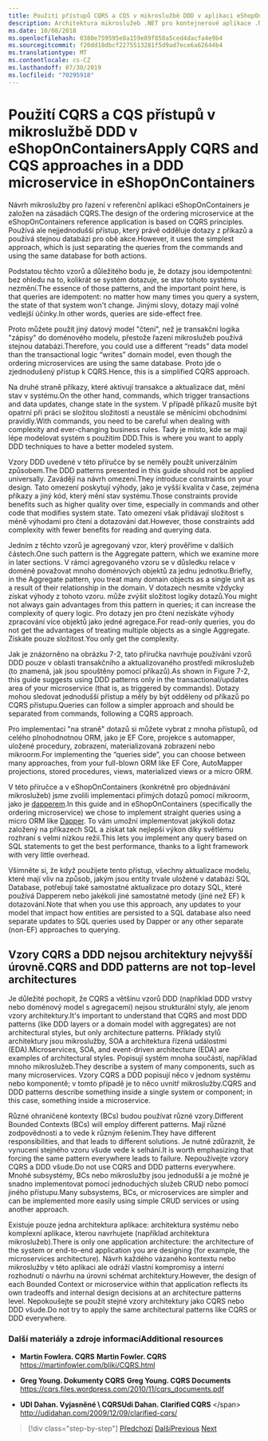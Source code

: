 ```yaml
---
title: Použití přístupů CQRS a CQS v mikroslužbě DDD v aplikaci eShopOnContainers
description: Architektura mikroslužeb .NET pro kontejnerové aplikace .NET | Pochopení způsobu implementace CQRS při řazení mikroslužeb v eShopOnContainers.
ms.date: 10/08/2018
ms.openlocfilehash: 0380e759595e8a159e89f858a5ced4dacfa4e9b4
ms.sourcegitcommit: f20dd18dbcf2275513281f5d9ad7ece6a62644b4
ms.translationtype: MT
ms.contentlocale: cs-CZ
ms.lasthandoff: 07/30/2019
ms.locfileid: "70295918"
---
```

# <a name="apply-cqrs-and-cqs-approaches-in-a-ddd-microservice-in-eshoponcontainers"></a><span data-ttu-id="4aba2-103">Použití CQRS a CQS přístupů v mikroslužbě DDD v eShopOnContainers</span><span class="sxs-lookup"><span data-stu-id="4aba2-103">Apply CQRS and CQS approaches in a DDD microservice in eShopOnContainers</span></span>

<span data-ttu-id="4aba2-104">Návrh mikroslužby pro řazení v referenční aplikaci eShopOnContainers je založen na zásadách CQRS.</span><span class="sxs-lookup"><span data-stu-id="4aba2-104">The design of the ordering microservice at the eShopOnContainers reference application is based on CQRS principles.</span></span> <span data-ttu-id="4aba2-105">Používá ale nejjednodušší přístup, který právě odděluje dotazy z příkazů a používá stejnou databázi pro obě akce.</span><span class="sxs-lookup"><span data-stu-id="4aba2-105">However, it uses the simplest approach, which is just separating the queries from the commands and using the same database for both actions.</span></span>

<span data-ttu-id="4aba2-106">Podstatou těchto vzorů a důležitého bodu je, že dotazy jsou idempotentní: bez ohledu na to, kolikrát se systém dotazuje, se stav tohoto systému nezmění.</span><span class="sxs-lookup"><span data-stu-id="4aba2-106">The essence of those patterns, and the important point here, is that queries are idempotent: no matter how many times you query a system, the state of that system won't change.</span></span> <span data-ttu-id="4aba2-107">Jinými slovy, dotazy mají volné vedlejší účinky.</span><span class="sxs-lookup"><span data-stu-id="4aba2-107">In other words, queries are side-effect free.</span></span>

<span data-ttu-id="4aba2-108">Proto můžete použít jiný datový model "čtení", než je transakční logika "zápisy" do doménového modelu, přestože řazení mikroslužeb používá stejnou databázi.</span><span class="sxs-lookup"><span data-stu-id="4aba2-108">Therefore, you could use a different “reads” data model than the transactional logic “writes” domain model, even though the ordering microservices are using the same database.</span></span> <span data-ttu-id="4aba2-109">Proto jde o zjednodušený přístup k CQRS.</span><span class="sxs-lookup"><span data-stu-id="4aba2-109">Hence, this is a simplified CQRS approach.</span></span>

<span data-ttu-id="4aba2-110">Na druhé straně příkazy, které aktivují transakce a aktualizace dat, mění stav v systému.</span><span class="sxs-lookup"><span data-stu-id="4aba2-110">On the other hand, commands, which trigger transactions and data updates, change state in the system.</span></span> <span data-ttu-id="4aba2-111">V případě příkazů musíte být opatrní při práci se složitou složitostí a neustále se měnícími obchodními pravidly.</span><span class="sxs-lookup"><span data-stu-id="4aba2-111">With commands, you need to be careful when dealing with complexity and ever-changing business rules.</span></span> <span data-ttu-id="4aba2-112">Tady je místo, kde se mají lépe modelovat systém s použitím DDD.</span><span class="sxs-lookup"><span data-stu-id="4aba2-112">This is where you want to apply DDD techniques to have a better modeled system.</span></span>

<span data-ttu-id="4aba2-113">Vzory DDD uvedené v této příručce by se neměly použít univerzálním způsobem.</span><span class="sxs-lookup"><span data-stu-id="4aba2-113">The DDD patterns presented in this guide should not be applied universally.</span></span> <span data-ttu-id="4aba2-114">Zavádějí na návrh omezení.</span><span class="sxs-lookup"><span data-stu-id="4aba2-114">They introduce constraints on your design.</span></span> <span data-ttu-id="4aba2-115">Tato omezení poskytují výhody, jako je vyšší kvalita v čase, zejména příkazy a jiný kód, který mění stav systému.</span><span class="sxs-lookup"><span data-stu-id="4aba2-115">Those constraints provide benefits such as higher quality over time, especially in commands and other code that modifies system state.</span></span> <span data-ttu-id="4aba2-116">Tato omezení však přidávají složitost s méně výhodami pro čtení a dotazování dat.</span><span class="sxs-lookup"><span data-stu-id="4aba2-116">However, those constraints add complexity with fewer benefits for reading and querying data.</span></span>

<span data-ttu-id="4aba2-117">Jedním z těchto vzorů je agregovaný vzor, který prověříme v dalších částech.</span><span class="sxs-lookup"><span data-stu-id="4aba2-117">One such pattern is the Aggregate pattern, which we examine more in later sections.</span></span> <span data-ttu-id="4aba2-118">V rámci agregovaného vzoru se v důsledku relace v doméně považovat mnoho doménových objektů za jednu jednotku.</span><span class="sxs-lookup"><span data-stu-id="4aba2-118">Briefly, in the Aggregate pattern, you treat many domain objects as a single unit as a result of their relationship in the domain.</span></span> <span data-ttu-id="4aba2-119">V dotazech nesmíte vždycky získat výhody z tohoto vzoru. může zvýšit složitost logiky dotazů.</span><span class="sxs-lookup"><span data-stu-id="4aba2-119">You might not always gain advantages from this pattern in queries; it can increase the complexity of query logic.</span></span> <span data-ttu-id="4aba2-120">Pro dotazy jen pro čtení nezískáte výhody zpracování více objektů jako jedné agregace.</span><span class="sxs-lookup"><span data-stu-id="4aba2-120">For read-only queries, you do not get the advantages of treating multiple objects as a single Aggregate.</span></span> <span data-ttu-id="4aba2-121">Získáte pouze složitost.</span><span class="sxs-lookup"><span data-stu-id="4aba2-121">You only get the complexity.</span></span>

<span data-ttu-id="4aba2-122">Jak je znázorněno na obrázku 7-2, tato příručka navrhuje používání vzorů DDD pouze v oblasti transakčního a aktualizovaného prostředí mikroslužeb (to znamená, jak jsou spouštěny pomocí příkazů).</span><span class="sxs-lookup"><span data-stu-id="4aba2-122">As shown in Figure 7-2, this guide suggests using DDD patterns only in the transactional/updates area of your microservice (that is, as triggered by commands).</span></span> <span data-ttu-id="4aba2-123">Dotazy mohou sledovat jednodušší přístup a měly by být odděleny od příkazů po CQRS přístupu.</span><span class="sxs-lookup"><span data-stu-id="4aba2-123">Queries can follow a simpler approach and should be separated from commands, following a CQRS approach.</span></span>

<span data-ttu-id="4aba2-124">Pro implementaci "na straně" dotazů si můžete vybrat z mnoha přístupů, od celého plnohodnotnou ORM, jako je EF Core, projekce s automapper, uložené procedury, zobrazení, materializovaná zobrazení nebo mikroorm.</span><span class="sxs-lookup"><span data-stu-id="4aba2-124">For implementing the “queries side”, you can choose between many approaches, from your full-blown ORM like EF Core, AutoMapper projections, stored procedures, views, materialized views or a micro ORM.</span></span>

<span data-ttu-id="4aba2-125">V této příručce a v eShopOnContainers (konkrétně pro objednávání mikroslužeb) jsme zvolili implementaci přímých dotazů pomocí mikroorm, jako je [dapperem](https://github.com/StackExchange/dapper-dot-net).</span><span class="sxs-lookup"><span data-stu-id="4aba2-125">In this guide and in eShopOnContainers (specifically the ordering microservice) we chose to implement straight queries using a micro ORM like [Dapper](https://github.com/StackExchange/dapper-dot-net).</span></span> <span data-ttu-id="4aba2-126">To vám umožní implementovat jakýkoli dotaz založený na příkazech SQL a získat tak nejlepší výkon díky světlému rozhraní s velmi nízkou režií.</span><span class="sxs-lookup"><span data-stu-id="4aba2-126">This lets you implement any query based on SQL statements to get the best performance, thanks to a light framework with very little overhead.</span></span>

<span data-ttu-id="4aba2-127">Všimněte si, že když použijete tento přístup, všechny aktualizace modelu, které mají vliv na způsob, jakým jsou entity trvale uložené v databázi SQL Database, potřebují také samostatné aktualizace pro dotazy SQL, které používá Dapperem nebo jakékoli jiné samostatné metody (jiné než EF) k dotazování.</span><span class="sxs-lookup"><span data-stu-id="4aba2-127">Note that when you use this approach, any updates to your model that impact how entities are persisted to a SQL database also need separate updates to SQL queries used by Dapper or any other separate (non-EF) approaches to querying.</span></span>

## <a name="cqrs-and-ddd-patterns-are-not-top-level-architectures"></a><span data-ttu-id="4aba2-128">Vzory CQRS a DDD nejsou architektury nejvyšší úrovně.</span><span class="sxs-lookup"><span data-stu-id="4aba2-128">CQRS and DDD patterns are not top-level architectures</span></span>

<span data-ttu-id="4aba2-129">Je důležité pochopit, že CQRS a většinu vzorů DDD (například DDD vrstvy nebo doménový model s agregacemi) nejsou strukturální styly, ale jenom vzory architektury.</span><span class="sxs-lookup"><span data-stu-id="4aba2-129">It's important to understand that CQRS and most DDD patterns (like DDD layers or a domain model with aggregates) are not architectural styles, but only architecture patterns.</span></span> <span data-ttu-id="4aba2-130">Příklady stylů architektury jsou mikroslužby, SOA a architektura řízená událostmi (EDA).</span><span class="sxs-lookup"><span data-stu-id="4aba2-130">Microservices, SOA, and event-driven architecture (EDA) are examples of architectural styles.</span></span> <span data-ttu-id="4aba2-131">Popisují systém mnoha součástí, například mnoho mikroslužeb.</span><span class="sxs-lookup"><span data-stu-id="4aba2-131">They describe a system of many components, such as many microservices.</span></span> <span data-ttu-id="4aba2-132">Vzory CQRS a DDD popisují něco v jednom systému nebo komponentě; v tomto případě je to něco uvnitř mikroslužby.</span><span class="sxs-lookup"><span data-stu-id="4aba2-132">CQRS and DDD patterns describe something inside a single system or component; in this case, something inside a microservice.</span></span>

<span data-ttu-id="4aba2-133">Různé ohraničené kontexty (BCs) budou používat různé vzory.</span><span class="sxs-lookup"><span data-stu-id="4aba2-133">Different Bounded Contexts (BCs) will employ different patterns.</span></span> <span data-ttu-id="4aba2-134">Mají různé zodpovědnosti a to vede k různým řešením.</span><span class="sxs-lookup"><span data-stu-id="4aba2-134">They have different responsibilities, and that leads to different solutions.</span></span> <span data-ttu-id="4aba2-135">Je nutné zdůraznit, že vynucení stejného vzoru všude vede k selhání.</span><span class="sxs-lookup"><span data-stu-id="4aba2-135">It is worth emphasizing that forcing the same pattern everywhere leads to failure.</span></span> <span data-ttu-id="4aba2-136">Nepoužívejte vzory CQRS a DDD všude.</span><span class="sxs-lookup"><span data-stu-id="4aba2-136">Do not use CQRS and DDD patterns everywhere.</span></span> <span data-ttu-id="4aba2-137">Mnohé subsystémy, BCs nebo mikroslužby jsou jednodušší a je možné je snadno implementovat pomocí jednoduchých služeb CRUD nebo pomocí jiného přístupu.</span><span class="sxs-lookup"><span data-stu-id="4aba2-137">Many subsystems, BCs, or microservices are simpler and can be implemented more easily using simple CRUD services or using another approach.</span></span>

<span data-ttu-id="4aba2-138">Existuje pouze jedna architektura aplikace: architektura systému nebo komplexní aplikace, kterou navrhujete (například architektura mikroslužeb).</span><span class="sxs-lookup"><span data-stu-id="4aba2-138">There is only one application architecture: the architecture of the system or end-to-end application you are designing (for example, the microservices architecture).</span></span> <span data-ttu-id="4aba2-139">Návrh každého vázaného kontextu nebo mikroslužby v této aplikaci ale odráží vlastní kompromisy a interní rozhodnutí o návrhu na úrovni schémat architektury.</span><span class="sxs-lookup"><span data-stu-id="4aba2-139">However, the design of each Bounded Context or microservice within that application reflects its own tradeoffs and internal design decisions at an architecture patterns level.</span></span> <span data-ttu-id="4aba2-140">Nepokoušejte se použít stejné vzory architektury jako CQRS nebo DDD všude.</span><span class="sxs-lookup"><span data-stu-id="4aba2-140">Do not try to apply the same architectural patterns like CQRS or DDD everywhere.</span></span>

### <a name="additional-resources"></a><span data-ttu-id="4aba2-141">Další materiály a zdroje informací</span><span class="sxs-lookup"><span data-stu-id="4aba2-141">Additional resources</span></span>

- <span data-ttu-id="4aba2-142">**Martin Fowlera. CQRS** </span><span class="sxs-lookup"><span data-stu-id="4aba2-142">**Martin Fowler. CQRS** </span></span>\
  <https://martinfowler.com/bliki/CQRS.html>

- <span data-ttu-id="4aba2-143">**Greg Young. Dokumenty CQRS** </span><span class="sxs-lookup"><span data-stu-id="4aba2-143">**Greg Young. CQRS Documents** </span></span>\
  <https://cqrs.files.wordpress.com/2010/11/cqrs_documents.pdf>

- <span data-ttu-id="4aba2-144">**UDI Dahan. Vyjasněné \ CQRS**</span><span class="sxs-lookup"><span data-stu-id="4aba2-144">**Udi Dahan. Clarified CQRS** \</span></span>
  <http://udidahan.com/2009/12/09/clarified-cqrs/>

>[!div class="step-by-step"]
><span data-ttu-id="4aba2-145">[Předchozí](apply-simplified-microservice-cqrs-ddd-patterns.md)
>[Další](cqrs-microservice-reads.md)</span><span class="sxs-lookup"><span data-stu-id="4aba2-145">[Previous](apply-simplified-microservice-cqrs-ddd-patterns.md)
[Next](cqrs-microservice-reads.md)</span></span>
